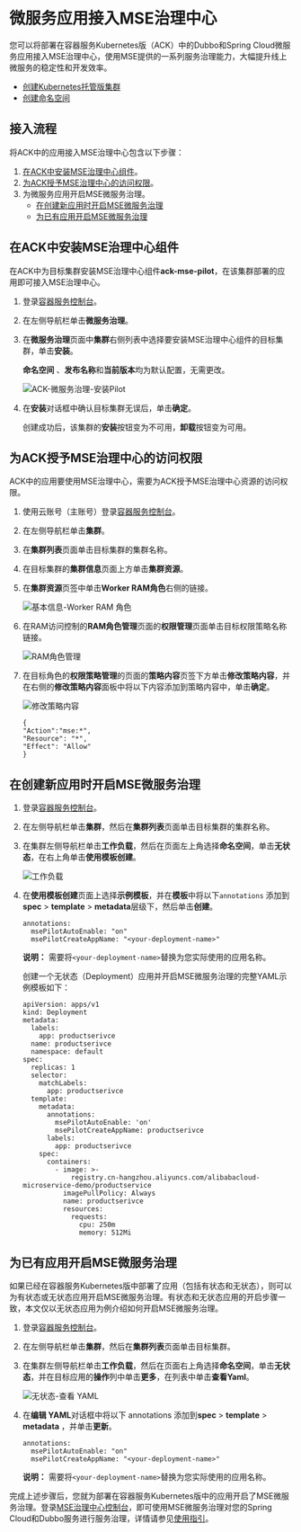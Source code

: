 # 微服务应用接入MSE治理中心

您可以将部署在容器服务Kubernetes版（ACK）中的Dubbo和Spring Cloud微服务应用接入MSE治理中心，使用MSE提供的一系列服务治理能力，大幅提升线上微服务的稳定性和开发效率。

-   [创建Kubernetes托管版集群](/cn.zh-CN/Kubernetes集群用户指南/集群管理/创建集群/创建Kubernetes托管版集群.md)
-   [创建命名空间](/cn.zh-CN/Kubernetes集群用户指南/命名空间管理/创建命名空间.md)

## 接入流程

将ACK中的应用接入MSE治理中心包含以下步骤：

1.  [在ACK中安装MSE治理中心组件](#section_h93_vhn_6ss)。
2.  [为ACK授予MSE治理中心的访问权限](#section_7xx_blp_06o)。
3.  为微服务应用开启MSE微服务治理。
    -   [在创建新应用时开启MSE微服务治理](#section_07c_hhu_i9c)
    -   [为已有应用开启MSE微服务治理](#section_v96_o5d_zaa)

## 在ACK中安装MSE治理中心组件

在ACK中为目标集群安装MSE治理中心组件**ack-mse-pilot**，在该集群部署的应用即可接入MSE治理中心。

1.  登录[容器服务控制台](https://cs.console.aliyun.com)。

2.  在左侧导航栏单击**微服务治理**。

3.  在**微服务治理**页面中**集群**右侧列表中选择要安装MSE治理中心组件的目标集群，单击**安装**。

    **命名空间** 、**发布名称**和**当前版本**均为默认配置，无需更改。

    ![ACK-微服务治理-安装Pilot](https://static-aliyun-doc.oss-cn-hangzhou.aliyuncs.com/assets/img/zh-CN/1123130061/p167162.png)

4.  在**安装**对话框中确认目标集群无误后，单击**确定**。

    创建成功后，该集群的**安装**按钮变为不可用，**卸载**按钮变为可用。


## 为ACK授予MSE治理中心的访问权限

ACK中的应用要使用MSE治理中心，需要为ACK授予MSE治理中心资源的访问权限。

1.  使用云账号（主账号）登录[容器服务控制台](https://cs.console.aliyun.com)。

2.  在左侧导航栏单击**集群**。

3.  在**集群列表**页面单击目标集群的集群名称。

4.  在目标集群的**集群信息**页面上方单击**集群资源**。

5.  在**集群资源**页签中单击**Worker RAM角色**右侧的链接。

    ![基本信息-Worker RAM 角色](https://static-aliyun-doc.oss-cn-hangzhou.aliyuncs.com/assets/img/zh-CN/8730698951/p99694.png)

6.  在RAM访问控制的**RAM角色管理**页面的**权限管理**页面单击目标权限策略名称链接。

    ![RAM角色管理](https://static-aliyun-doc.oss-cn-hangzhou.aliyuncs.com/assets/img/zh-CN/8730698951/p99692.png)

7.  在目标角色的**权限策略管理**的页面的**策略内容**页签下方单击**修改策略内容**，并在右侧的**修改策略内容**面板中将以下内容添加到策略内容中，单击**确定**。

    ![修改策略内容](https://static-aliyun-doc.oss-cn-hangzhou.aliyuncs.com/assets/img/zh-CN/8730698951/p99695.png)

    ```
    {
    "Action":"mse:*",
    "Resource": "*",
    "Effect": "Allow"
    }
    ```


## 在创建新应用时开启MSE微服务治理

1.  登录[容器服务控制台](https://cs.console.aliyun.com)。

2.  在左侧导航栏单击**集群**，然后在**集群列表**页面单击目标集群的集群名称。

3.  在集群左侧导航栏单击**工作负载**，然后在页面左上角选择**命名空间**，单击**无状态**，在右上角单击**使用模板创建**。

    ![工作负载](https://static-aliyun-doc.oss-cn-hangzhou.aliyuncs.com/assets/img/zh-CN/8730698951/p100159.png)

4.  在**使用模板创建**页面上选择**示例模板**，并在**模板**中将以下`annotations` 添加到 **spec** \> **template** \> **metadata**层级下，然后单击**创建**。

    ```
    annotations:
      msePilotAutoEnable: "on"
      msePilotCreateAppName: "<your-deployment-name>"
    ```

    **说明：** 需要将`<your-deployment-name>`替换为您实际使用的应用名称。

    创建一个无状态（Deployment）应用并开启MSE微服务治理的完整YAML示例模板如下：

    ```
    apiVersion: apps/v1
    kind: Deployment
    metadata:
      labels:
        app: productserivce
      name: productserivce
      namespace: default
    spec:
      replicas: 1
      selector:
        matchLabels:
          app: productserivce
      template:
        metadata:
          annotations:
            msePilotAutoEnable: 'on'
            msePilotCreateAppName: productserivce
          labels:
            app: productserivce
        spec:
          containers:
            - image: >-
                registry.cn-hangzhou.aliyuncs.com/alibabacloud-microservice-demo/productservice
              imagePullPolicy: Always
              name: productserivce
              resources:
                requests:
                  cpu: 250m
                  memory: 512Mi
    ```


## 为已有应用开启MSE微服务治理

如果已经在容器服务Kubernetes版中部署了应用（包括有状态和无状态），则可以为有状态或无状态应用开启MSE微服务治理。有状态和无状态应用的开启步骤一致，本文仅以无状态应用为例介绍如何开启MSE微服务治理。

1.  登录[容器服务控制台](https://cs.console.aliyun.com)。

2.  在左侧导航栏单击**集群**，然后在**集群列表**页面单击目标集群。

3.  在集群左侧导航栏单击**工作负载**，然后在页面右上角选择**命名空间**，单击**无状态**，并在目标应用的**操作**列中单击**更多**，在列表中单击**查看Yaml**。

    ![无状态-查看 YAML](https://static-aliyun-doc.oss-cn-hangzhou.aliyuncs.com/assets/img/zh-CN/9730698951/p99783.png)

4.  在**编辑 YAML**对话框中将以下 annotations 添加到**spec** \> **template** \> **metadata** ，并单击**更新**。

    ```
    annotations:
      msePilotAutoEnable: "on"
      msePilotCreateAppName: "<your-deployment-name>"
    ```

    **说明：** 需要将`<your-deployment-name>`替换为您实际使用的应用名称。


完成上述步骤后，您就为部署在容器服务Kubernetes版中的应用开启了MSE微服务治理。登录[MSE治理中心控制台](http://edasmsc.console.aliyun.com)，即可使用MSE微服务治理对您的Spring Cloud和Dubbo服务进行服务治理，详情请参见[使用指引](/cn.zh-CN/.md)。

